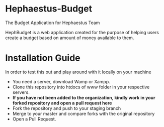 # Hephaestus-Budget
The Budget Application for Hephaestus Team

HephBudget is a web application created for the purpose of helping users create a budget based on amount of money available to them. 

# Installation Guide
In order to test this out and play around with it locally on your machine
* You need a server, download Wamp or Xampp.
* Clone this repository into htdocs of www folder in your respective servers. 
* **If you have not been added to the organization, kindly work in your forked repository and open a pull request here** 
* Fork the repository and push to your staging branch
* Merge to your master and compare forks with the original repository
* Open a Pull Request.

